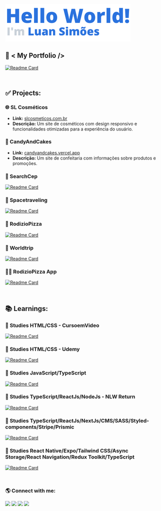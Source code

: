 <img src="./helloWorld.png" alt="Hello World" />

## 🎨 &lt; My Portfolio /&gt;
[![Readme Card](https://github-readme-stats.vercel.app/api/pin/?username=SyLu4N&repo=myportfolio&theme=blueberry)](https://github.com/SyLu4N/myportfolio)

</br>

## ✅ Projects:
### 🌐 SL Cosméticos
- **Link:** [slcosmeticos.com.br](https://slcosmeticos.com.br)
- **Descrição:** Um site de cosméticos com design responsivo e funcionalidades otimizadas para a experiência do usuário.

### 🍬 CandyAndCakes
- **Link:** [candyandcakes.vercel.app](https://candyandcakes.vercel.app/)
- **Descrição:** Um site de confeitaria com informações sobre produtos e promoções. 

### 🔎 SearchCep
[![Readme Card](https://github-readme-stats.vercel.app/api/pin/?username=SyLu4N&repo=APIEndereco&theme=blueberry)](https://github.com/SyLu4N/APIEndereco)

### 🚀 Spacetraveling
[![Readme Card](https://github-readme-stats.vercel.app/api/pin/?username=SyLu4N&repo=blogNextJs&theme=blueberry)](https://github.com/SyLu4N/blogNextJs)

### 🍕 RodizioPizza
[![Readme Card](https://github-readme-stats.vercel.app/api/pin/?username=SyLu4N&repo=rodiziopizza&theme=blueberry)](https://github.com/SyLu4N/rodiziopizza)

### 🛫 Worldtrip
[![Readme Card](https://github-readme-stats.vercel.app/api/pin/?username=SyLu4N&repo=worldtrip&theme=blueberry)](https://github.com/SyLu4N/worldtrip)

### 🍕📱 RodizioPizza App
[![Readme Card](https://github-readme-stats.vercel.app/api/pin/?username=SyLu4N&repo=worldtrip&theme=blueberry)](https://github.com/SyLu4N/rodiziopizza-app)

</br>

## 📚 Learnings:

### 📖 Studies HTML/CSS - CursoemVideo
[![Readme Card](https://github-readme-stats.vercel.app/api/pin/?username=SyLu4N&repo=HtmleCssCursoemVideo&theme=blueberry)](https://github.com/SyLu4N/HtmleCssCursoemVideo)

### 📖 Studies HTML/CSS - Udemy
[![Readme Card](https://github-readme-stats.vercel.app/api/pin/?username=SyLu4N&repo=HtmleCssUdemy&theme=blueberry)](https://github.com/SyLu4N/HtmleCssUdemy)

### 📖 Studies JavaScript/TypeScript
[![Readme Card](https://github-readme-stats.vercel.app/api/pin/?username=SyLu4N&repo=JsUdemy&theme=blueberry)](https://github.com/SyLu4N/JsUdemy)

### 📖 Studies TypeScript/ReactJs/NodeJs - NLW Return
[![Readme Card](https://github-readme-stats.vercel.app/api/pin/?username=SyLu4N&repo=nlw-return&theme=blueberry)](https://github.com/SyLu4N/nlw-return)

### 📖 Studies TypeScript/ReactJs/NextJs/CMS/SASS/Styled-components/Stripe/Prismic
[![Readme Card](https://github-readme-stats.vercel.app/api/pin/?username=SyLu4N&repo=ignite-rocketseat&theme=blueberry)](https://github.com/SyLu4N/ignite-rocketseat)

### 📱 Studies React Native/Expo/Tailwind CSS/Async Storage/React Navigation/Redux Toolkit/TypeScript
[![Readme Card](https://github-readme-stats.vercel.app/api/pin/?username=SyLu4N&repo=learn-react-native&theme=blueberry)](https://github.com/SyLu4N/learn-react-native)

</br>

### 🌎 Connect with me:
<div> 
  <a href="https://www.instagram.com/_luannsimoes_/" target="_blank"><img src="https://img.shields.io/badge/-Instagram-%23E4405F?style=for-the-badge&logo=instagram&logoColor=white" target="_blank"></a>
  <a href="https://discord.gg/SyLu4N" target="_blank"><img src="https://img.shields.io/badge/Discord-7289DA?style=for-the-badge&logo=discord&logoColor=white" target="_blank"></a> 
  <a href="mailto:luaan.carlos@hotmail.com"><img src="https://img.shields.io/badge/-Email-%23333?style=for-the-badge&logo=gmail&logoColor=white" target="_blank"></a>
  <a href="https://www.linkedin.com/in/luan-sim%C3%B5es-617492236/" target="_blank"><img src="https://img.shields.io/badge/-LinkedIn-%230077B5?style=for-the-badge&logo=linkedin&logoColor=white" target="_blank"></a> 
</div>
